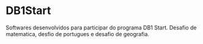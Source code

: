 # DB1Start
Softwares desenvolvidos para participar do programa DB1 Start. Desafio de matematica, desfio de portugues e desafio de geografia.
